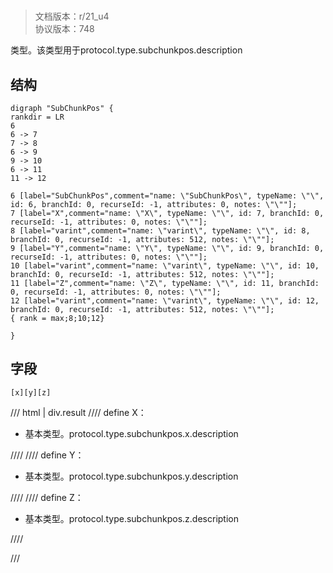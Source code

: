 # <!-- md:samp SubChunkPos -->

> 文档版本：r/21_u4<br/>协议版本：748

<!-- md:samp SubChunkPos -->类型。该类型用于protocol.type.subchunkpos.description

## 结构

```viz
digraph "SubChunkPos" {
rankdir = LR
6
6 -> 7
7 -> 8
6 -> 9
9 -> 10
6 -> 11
11 -> 12

6 [label="SubChunkPos",comment="name: \"SubChunkPos\", typeName: \"\", id: 6, branchId: 0, recurseId: -1, attributes: 0, notes: \"\""];
7 [label="X",comment="name: \"X\", typeName: \"\", id: 7, branchId: 0, recurseId: -1, attributes: 0, notes: \"\""];
8 [label="varint",comment="name: \"varint\", typeName: \"\", id: 8, branchId: 0, recurseId: -1, attributes: 512, notes: \"\""];
9 [label="Y",comment="name: \"Y\", typeName: \"\", id: 9, branchId: 0, recurseId: -1, attributes: 0, notes: \"\""];
10 [label="varint",comment="name: \"varint\", typeName: \"\", id: 10, branchId: 0, recurseId: -1, attributes: 512, notes: \"\""];
11 [label="Z",comment="name: \"Z\", typeName: \"\", id: 11, branchId: 0, recurseId: -1, attributes: 0, notes: \"\""];
12 [label="varint",comment="name: \"varint\", typeName: \"\", id: 12, branchId: 0, recurseId: -1, attributes: 512, notes: \"\""];
{ rank = max;8;10;12}

}

```

## 字段

```title='SubChunkPos'
[x][y][z]
```

/// html | div.result
//// define
X：<!-- md:samp varint -->

- 基本类型。protocol.type.subchunkpos.x.description


////
//// define
Y：<!-- md:samp varint -->

- 基本类型。protocol.type.subchunkpos.y.description


////
//// define
Z：<!-- md:samp varint -->

- 基本类型。protocol.type.subchunkpos.z.description


////

///

